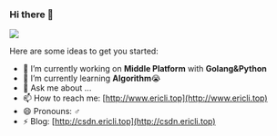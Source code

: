 ### Hi there 👋



![](https://github-readme-stats.vercel.app/api?username=EricLi404&hide_border=true&show_icons=true&line_height=30)

Here are some ideas to get you started:

- 🔭 I’m currently working on **Middle Platform** with **Golang&Python**
- 🌱 I’m currently learning **Algorithm**😭
- 💬 Ask me about ... 
- 📫 How to reach me: [http://www.ericli.top](http://www.ericli.top)
- 😄 Pronouns: ♂︎
- ⚡ Blog: [http://csdn.ericli.top](http://csdn.ericli.top)

